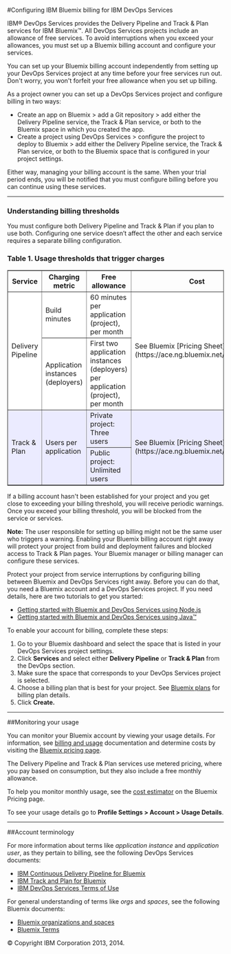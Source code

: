 #Configuring IBM Bluemix billing for IBM DevOps Services


IBM&reg; DevOps Services provides the Delivery Pipeline and Track & Plan services for IBM Bluemix&trade;.
All DevOps Services projects include an allowance of free services. To avoid interruptions when you exceed your allowances, you must set up a Bluemix billing account and configure your services. 

You can set up your Bluemix billing account independently from setting up your DevOps Services project at any time before your free services run out. Don't worry, you won't forfeit your free allowance when you set up billing. 

As a project owner you can set up a DevOps Services project and configure billing in two ways:
* Create an app on Bluemix > add a Git repository > add either the Delivery Pipeline service, the Track & Plan service, or both to the Bluemix space in which you created the app.
* Create a project using DevOps Services > configure the project to deploy to Bluemix > add either the Delivery Pipeline service, the Track & Plan service, or both to the Bluemix space that is configured in your project settings. 

Either way, managing your billing account is the same. When your trial period ends, you will be notified that you must configure billing before you can continue using these services.

---

### Understanding billing thresholds

You must configure both Delivery Pipeline and Track & Plan if you plan to use both. Configuring one service doesn’t affect the other and each service requires a separate billing configuration.  

### Table 1. Usage thresholds that trigger charges
<table border="1" summary="" width="100%">
	<tbody>
		<tr>
			<th>Service</th>
			<th>Charging metric</th>
			<th>Free allowance</th>
			<th>Cost</th>
		</tr>
		<tr style="background-color: #FFFFFF">
			<td rowspan="2">Delivery Pipeline</td>
			<td>Build minutes</td>
			<td>60 minutes per application (project), per month</td>
			<td rowspan="2">See Bluemix [Pricing Sheet](https://ace.ng.bluemix.net/#/pricing/)</td>
		</tr>
		<tr style="background-color: #FFFFFF">
			<td>Application instances (deployers)</td>
			<td>First two application instances (deployers) per application (project), per month</td>
		</tr>
		<tr style="background-color: #EBEBFF">
			<td rowspan="2">Track &amp; Plan</td>
			<td rowspan="2">Users per application</td>
			<td>Private project: Three users</td>
			<td rowspan="2">See Bluemix [Pricing Sheet](https://ace.ng.bluemix.net/#/pricing/)</td>
		</tr>
		<tr style="background-color: #EBEBFF">
			<td>Public project: Unlimited users</td>
		</tr>
	</tbody>
</table> 

If a billing account hasn't been established for your project and you get close to exceeding your billing threshold, you will receive periodic warnings. Once you exceed your billing threshold, you will be blocked from the service or services.  

**Note:** The user responsible for setting up billing might not be the same user who triggers a warning. Enabling your Bluemix billing account right away will protect your project from build and deployment failures and blocked access to Track & Plan pages. Your Bluemix manager or billing manager can configure these services.

Protect your project from service interruptions by configuring billing between Bluemix and DevOps Services right away. Before you can do that, you need a Bluemix account and a DevOps Services project. If you need details, here are two tutorials to get you started:
* [Getting started with Bluemix and DevOps Services using Node.js](https://hub.jazz.net/tutorials/jazzeditor/)
* [Getting started with Bluemix and DevOps Services using Java&trade;](https://hub.jazz.net/tutorials/jazzeditorjava/)

To enable your account for billing, complete these steps:
1. Go to your Bluemix dashboard and select the space that is listed in your DevOps Services project settings. 
2. Click **Services** and select either **Delivery Pipeline** or **Track & Plan** from the DevOps section.
3. Make sure the space that corresponds to your DevOps Services project is selected.
4. Choose a billing plan that is best for your project. See [Bluemix plans](https://www.ng.bluemix.net/docs/#acctmgmt/billing.html#bil_plan) for billing plan details. 
5. Click **Create.**

---
##Monitoring your usage

You can monitor your Bluemix account by viewing your usage details. For information, see [billing and usage](https://www.ng.bluemix.net/docs/#acctmgmt/index-gentopic1.html#bil_usage) documentation and determine costs by visiting the [Bluemix pricing page](https://bluemix.net/#/pricing).

The Delivery Pipeline and Track & Plan services use metered pricing, where you pay based on consumption, but they also include a free monthly allowance.

To help you monitor monthly usage, see the [cost estimator](https://ace.ng.bluemix.net/#/pricing/paneId=pricingSheet) on the Bluemix Pricing page.

To see your usage details go to **Profile Settings > Account > Usage Details**.

---
##Account terminology

For more information about terms like *application instance* and *application user*, as they pertain to billing, see the following DevOps Services documents:
* [IBM Continuous Delivery Pipeline for Bluemix](http://www.ibm.com/software/sla/sladb.nsf/pdf/6616-01/$file/i126-6616-01_06-2014_en_US.pdf)
* [IBM Track and Plan for Bluemix](http://www.ibm.com/software/sla/sladb.nsf/pdf/6615-01/$file/i126-6615-01_06-2014_en_US.pdf)
* [IBM DevOps Services Terms of Use](https://hub.jazz.net/terms)

For general understanding of terms like *orgs* and *spaces*, see the following Bluemix documents:
* [Bluemix organizations and spaces](https://www.ng.bluemix.net/docs/?cm_mc_uid=&cm_mc_sid_50200034|BLUEMIX=#acctmgmt/index.html#organdspaces)
* [Bluemix Terms](https://www.ng.bluemix.net/docs/?cm_mc_uid=&cm_mc_sid_50200034|BLUEMIX=#navigation/notices.html#terms)

&copy; Copyright IBM Corporation 2013, 2014.
